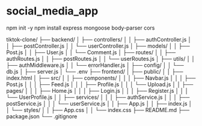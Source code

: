 # social_media_app

npm init -y
npm install express mongoose body-parser cors

tiktok-clone/ ├── backend/ │ ├── controllers/ │ │ ├── authController.js │ │ ├── postController.js │ │ └── userController.js │ ├── models/ │ │ ├── Post.js │ │ ├── User.js │ │ └── Comment.js │ ├── routes/ │ │ ├── authRoutes.js │ │ ├── postRoutes.js │ │ └── userRoutes.js │ ├── utils/ │ │ ├── authMiddleware.js │ │ └── errorHandler.js │ ├── config/ │ │ └── db.js │ ├── server.js │ └── .env ├── frontend/ │ ├── public/ │ │ ├── index.html │ ├── src/ │ │ ├── components/ │ │ │ ├── Navbar.js │ │ │ ├── Post.js │ │ │ ├── Feed.js │ │ │ ├── Profile.js │ │ │ └── Upload.js │ │ ├── pages/ │ │ │ ├── Home.js │ │ │ ├── Login.js │ │ │ ├── Register.js │ │ │ └── UserProfile.js │ │ ├── services/ │ │ │ ├── authService.js │ │ │ ├── postService.js │ │ │ └── userService.js │ │ ├── App.js │ │ ├── index.js │ │ └── styles/ │ │ ├── App.css │ │ └── index.css ├── README.md ├── package.json └── .gitignore
